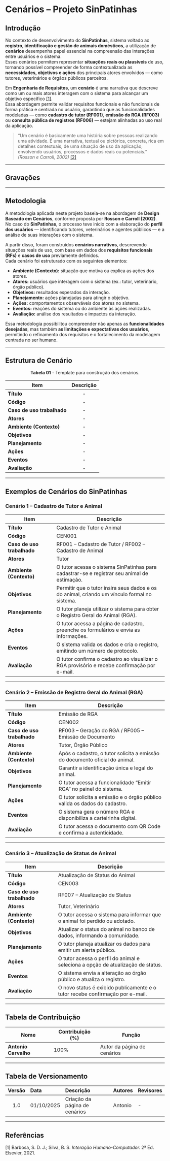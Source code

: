 # Cenários – Projeto SinPatinhas

## Introdução

No contexto de desenvolvimento do **SinPatinhas**, sistema voltado ao **registro, identificação e gestão de animais domésticos**, a utilização de **cenários** desempenha papel essencial na compreensão das interações entre usuários e o sistema.  
Esses cenários permitem representar **situações reais ou plausíveis** de uso, tornando possível compreender de forma contextualizada as **necessidades, objetivos e ações** dos principais atores envolvidos — como tutores, veterinários e órgãos públicos parceiros.

Em **Engenharia de Requisitos**, um **cenário** é uma narrativa que descreve como um ou mais atores interagem com o sistema para alcançar um objetivo específico <a id="anchor_1" href="#REF1">[1]</a>.  
Essa abordagem permite validar requisitos funcionais e não funcionais de forma prática e centrada no usuário, garantindo que as funcionalidades modeladas — como **cadastro de tutor (RF001)**, **emissão do RGA (RF003)** ou **consulta pública de registros (RF006)** — estejam alinhadas ao uso real da aplicação.

> “Um cenário é basicamente uma história sobre pessoas realizando uma atividade. É uma narrativa, textual ou pictórica, concreta, rica em detalhes contextuais, de uma situação de uso da aplicação, envolvendo usuários, processos e dados reais ou potenciais.”  
> *(Rosson e Carroll, 2002)* <a id="anchor_2" href="#REF2">[2]</a>  

---

## Gravações



--- 

## Metodologia

A metodologia aplicada neste projeto baseia-se na abordagem de **Design Baseado em Cenários**, conforme proposta por **Rosson e Carroll (2002)**.  
No caso do **SinPatinhas**, o processo teve início com a elaboração do **perfil dos usuários** — identificando tutores, veterinários e agentes públicos — e a análise de suas interações com o sistema.

A partir disso, foram construídos **cenários narrativos**, descrevendo situações reais de uso, com base em dados dos **requisitos funcionais (RFs)** e **casos de uso** previamente definidos.  
Cada cenário foi estruturado com os seguintes elementos:

- **Ambiente (Contexto):** situação que motiva ou explica as ações dos atores.  
- **Atores:** usuários que interagem com o sistema (ex.: tutor, veterinário, órgão público).  
- **Objetivos:** resultados esperados da interação.  
- **Planejamento:** ações planejadas para atingir o objetivo.  
- **Ações:** comportamentos observáveis dos atores no sistema.  
- **Eventos:** reações do sistema ou do ambiente às ações realizadas.  
- **Avaliação:** análise dos resultados e impactos da interação.

Essa metodologia possibilitou compreender não apenas as **funcionalidades desejadas**, mas também **as limitações e expectativas dos usuários**, permitindo o refinamento dos requisitos e o fortalecimento da modelagem centrada no ser humano.

---

## Estrutura de Cenário

<font><p style="text-align: center">**Tabela 01** - Template para construção dos cenários.</p></font>

| **Item** | **Descrição** |
|-----------|:-------------------------------------------------------------:|
| **Título** | - |
| **Código** | - |
| **Caso de uso trabalhado** | - |
| **Atores** | - |
| **Ambiente (Contexto)** | - |
| **Objetivos** | - |
| **Planejamento** | - |
| **Ações** | - |
| **Eventos** | - |
| **Avaliação** | - |

---

## Exemplos de Cenários do SinPatinhas

### Cenário 1 – Cadastro de Tutor e Animal
| **Item** | **Descrição** |
|-----------|---------------------------------------------------------------|
| **Título** | Cadastro de Tutor e Animal |
| **Código** | CEN001 |
| **Caso de uso trabalhado** | RF001 – Cadastro de Tutor / RF002 – Cadastro de Animal |
| **Atores** | Tutor |
| **Ambiente (Contexto)** | O tutor acessa o sistema SinPatinhas para cadastrar-se e registrar seu animal de estimação. |
| **Objetivos** | Permitir que o tutor insira seus dados e os do animal, criando um vínculo formal no sistema. |
| **Planejamento** | O tutor planeja utilizar o sistema para obter o Registro Geral do Animal (RGA). |
| **Ações** | O tutor acessa a página de cadastro, preenche os formulários e envia as informações. |
| **Eventos** | O sistema valida os dados e cria o registro, emitindo um número de protocolo. |
| **Avaliação** | O tutor confirma o cadastro ao visualizar o RGA provisório e recebe confirmação por e-mail. |

---

### Cenário 2 – Emissão de Registro Geral do Animal (RGA)
| **Item** | **Descrição** |
|-----------|---------------------------------------------------------------|
| **Título** | Emissão de RGA |
| **Código** | CEN002 |
| **Caso de uso trabalhado** | RF003 – Geração do RGA / RF005 – Emissão de Documento |
| **Atores** | Tutor, Órgão Público |
| **Ambiente (Contexto)** | Após o cadastro, o tutor solicita a emissão do documento oficial do animal. |
| **Objetivos** | Garantir a identificação única e legal do animal. |
| **Planejamento** | O tutor acessa a funcionalidade “Emitir RGA” no painel do sistema. |
| **Ações** | O tutor solicita a emissão e o órgão público valida os dados do cadastro. |
| **Eventos** | O sistema gera o número RGA e disponibiliza a carteirinha digital. |
| **Avaliação** | O tutor acessa o documento com QR Code e confirma a autenticidade. |

---

### Cenário 3 – Atualização de Status de Animal
| **Item** | **Descrição** |
|-----------|---------------------------------------------------------------|
| **Título** | Atualização de Status do Animal |
| **Código** | CEN003 |
| **Caso de uso trabalhado** | RF007 – Atualização de Status |
| **Atores** | Tutor, Veterinário |
| **Ambiente (Contexto)** | O tutor acessa o sistema para informar que o animal foi perdido ou adotado. |
| **Objetivos** | Atualizar o status do animal no banco de dados, informando a comunidade. |
| **Planejamento** | O tutor planeja atualizar os dados para emitir um alerta público. |
| **Ações** | O tutor acessa o perfil do animal e seleciona a opção de atualização de status. |
| **Eventos** | O sistema envia a alteração ao órgão público e atualiza o registro. |
| **Avaliação** | O novo status é exibido publicamente e o tutor recebe confirmação por e-mail. |

---

## Tabela de Contribuição

| **Nome**              | **Contribuição (%)** | **Função**                       |
|------------------------|----------------------|----------------------------------|
| **Antonio Carvalho**   | 100%                 | Autor da página de cenários      |

---

## Tabela de Versionamento

| Versão | Data       | Descrição                                 | Autores | Revisores |
|:------:|:-----------|:------------------------------------------|:--------|:-----------|
| 1.0    | 01/10/2025 | Criação da página de cenários | Antonio | -          |

---

## Referências

[1] Barbosa, S. D. J.; Silva, B. S. *Interação Humano-Computador.* 2ª Ed. Elsevier, 2021.  

